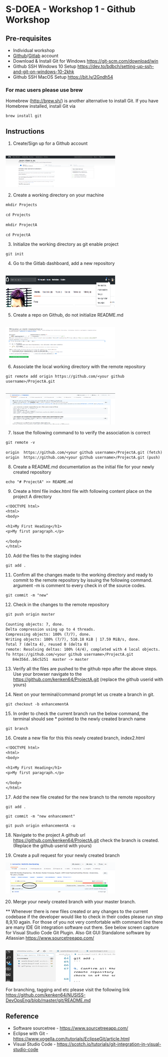 # S-DOEA - Workshop 1 - Github Workshop

## Pre-requisites 
* Individual workshop
* [Github](https://github.com/)/[Gitlab](https://about.gitlab.com/) account
* Download & Install Git for Windows https://git-scm.com/download/win
* Github SSH Windows 10 Setup https://dev.to/bdbch/setting-up-ssh-and-git-on-windows-10-2khk
* Github SSH MacOS Setup https://bit.ly/2Gndh54

### For mac users please use brew 

Homebrew (http://brew.sh/) is another alternative to install Git. If you have Homebrew installed, install Git via

```
brew install git
```

## Instructions

1. Create/Sign up for a Github account
<br>
<img style="width:350px;height:100px; float: center;" src="./screens/git1.png"/>
<br>

2. Create a working directory on your machine

```
mkdir Projects

cd Projects

mkdir ProjectA

cd ProjectA

```
3. Initialize the working directory as git enable project

```
git init
```

4. Go to the Gitlab dashboard, add a new repository
<br>
<img style="width:350px;height:100px; float: center;" src="./screens/git2.png"/>
<br>


5. Create a repo on Github, do not initialize README.md
<br>
<img style="width:350px;height:100px; float: center;" src="./screens/git3.png"/>
<br>

6. Associate the local working directory with the remote repository

```
git remote add origin https://github.com/<your github username>/ProjectA.git
```

<br>
<img style="width:350px;height:100px; float: center;" src="./screens/git4.png"/>
<br>

7. Issue the following command to to verify the association is correct

```
git remote -v

origin	https://github.com/<your github username>/ProjectA.git (fetch)
origin	https://github.com/<your github username>/ProjectA.git (push)
```

8. Create a README.md documentation as the initial file for your newly created repository

```
echo "# ProjectA" >> README.md
```

9. Create a html file index.html file with following content place on the project A directory

```
<!DOCTYPE html>
<html>
<body>

<h1>My First Heading</h1>
<p>My first paragraph.</p>

</body>
</html>
```

10. Add the files to the staging index

```
git add .
```

11. Confirm all the changes made to the working directory and ready to commit to the remote repository by issuing the following command. argument -m is comment to every check in of the source codes.

```
git commit -m "new"
```

12. Check in the changes to the remote repository

```
git push origin master

Counting objects: 7, done.
Delta compression using up to 4 threads.
Compressing objects: 100% (7/7), done.
Writing objects: 100% (7/7), 510.18 KiB | 17.59 MiB/s, done.
Total 7 (delta 4), reused 0 (delta 0)
remote: Resolving deltas: 100% (4/4), completed with 4 local objects.
To https://github.com/<your github username>/ProjectA.git
   84e356d..b6c5251  master -> master
```

13. Verify all the files are pushed to the github repo after the above steps. Use your browser navigate to the https://github.com/kenken64/ProjectA.git (replace the github userid with yours)

14. Next on your terminal/command prompt let us create a branch in git.

```
git checkout -b enhancementA
```

15. In order to check the current branch run the below command, the terminal should see * pointed to the newly created branch name

```
git branch
```

16. Create a new file for this this newly created branch, index2.html

```
<!DOCTYPE html>
<html>
<body>

<h1>My First Heading</h1>
<p>My first paragraph.</p>

</body>
</html>
```

17. Add the new file created for the new branch to the remote repository

```
git add .
```

```
git commit -m "new enhancement"
```

```
git push origin enhancementA -u
```

18. Navigate to the project A github url https://github.com/kenken64/ProjectA.git check the branch is created. (Replace the github userid with yours)

19. Create a pull request for your newly created branch

<img style="width:350px;height:100px; float: center;" src="./screens/git6.png"/>

20. Merge your newly created branch with your master branch.


** Whenever there is new files created or any changes to the current codebase if the developer would like to check in their codes please run step 8,9,10 again. For those of you not very comfortable with command line there are many IDE Git integration software out there. See below screen capture for Visual Studio Code Git Plugin. Also Git GUI Standalone software by Atlassian https://www.sourcetreeapp.com/

<br>
<img style="width:350px;height:100px; float: center;" src="./screens/git5.png"/>
<br>


For branching, tagging and etc please visit the following link https://github.com/kenken64/NUSISS-DevOpsEng/blob/master/git/README.md


## Reference
* Software sourcetree - https://www.sourcetreeapp.com/
* Eclipse with Git - https://www.vogella.com/tutorials/EclipseGit/article.html
* Visual Studio Code - https://scotch.io/tutorials/git-integration-in-visual-studio-code
